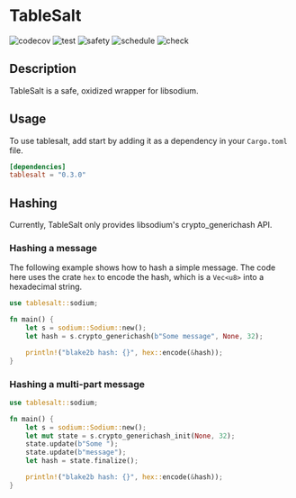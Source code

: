 # TableSalt

![codecov](https://codecov.io/gh/JacoMalan1/tablesalt/branch/dev/graph/badge.svg?token=48MT5VFW97)
![test](https://github.com/JacoMalan1/tablesalt/actions/workflows/test.yml/badge.svg)
![safety](https://github.com/JacoMalan1/tablesalt/actions/workflows/safety.yml/badge.svg)
![schedule](https://github.com/JacoMalan1/tablesalt/actions/workflows/scheduled.yml/badge.svg)
![check](https://github.com/JacoMalan1/tablesalt/actions/workflows/check.yml/badge.svg)

## Description
TableSalt is a safe, oxidized wrapper for libsodium.

## Usage
To use tablesalt, add start by adding it as a dependency in your `Cargo.toml` file.
```toml
[dependencies]
tablesalt = "0.3.0"
```

## Hashing
Currently, TableSalt only provides libsodium's crypto_generichash API.

### Hashing a message
The following example shows how to hash a simple message. The code here uses the crate
`hex` to encode the hash, which is a `Vec<u8>` into a hexadecimal string.
```rust
use tablesalt::sodium;

fn main() {
    let s = sodium::Sodium::new();
    let hash = s.crypto_generichash(b"Some message", None, 32);

    println!("blake2b hash: {}", hex::encode(&hash));
}
```

### Hashing a multi-part message
```rust
use tablesalt::sodium;

fn main() {
    let s = sodium::Sodium::new();
    let mut state = s.crypto_generichash_init(None, 32);
    state.update(b"Some ");
    state.update(b"message");
    let hash = state.finalize();

    println!("blake2b hash: {}", hex::encode(&hash));
}
```

